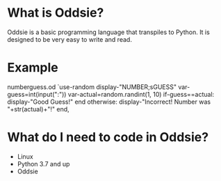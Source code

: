 # What is Oddsie?
Oddsie is a basic programming language that transpiles to Python. It is designed to be very easy to write and read.
# Example
numberguess.od
`use-random
display-"NUMBER;sGUESS"
var-guess=int(input(":"))
var-actual=random.randint(1, 10)
if-guess==actual:
	display-"Good Guess!"
end
otherwise:
	display-"Incorrect! Number was "+str(actual)+"!"
end,
# What do I need to code in Oddsie?
- Linux
- Python 3.7 and up
- Oddsie

